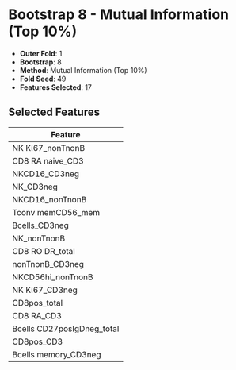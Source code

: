 # Bootstrap 8 - Mutual Information (Top 10%)

- **Outer Fold**: 1
- **Bootstrap**: 8
- **Method**: Mutual Information (Top 10%)
- **Fold Seed**: 49
- **Features Selected**: 17

## Selected Features

| Feature |
|---------|
| NK Ki67_nonTnonB |
| CD8 RA naive_CD3 |
| NKCD16_CD3neg |
| NK_CD3neg |
| NKCD16_nonTnonB |
| Tconv memCD56_mem |
| Bcells_CD3neg |
| NK_nonTnonB |
| CD8 RO DR_total |
| nonTnonB_CD3neg |
| NKCD56hi_nonTnonB |
| NK Ki67_CD3neg |
| CD8pos_total |
| CD8 RA_CD3 |
| Bcells CD27posIgDneg_total |
| CD8pos_CD3 |
| Bcells memory_CD3neg |
